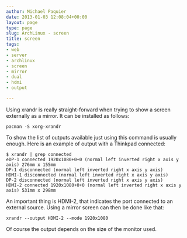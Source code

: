 ```yaml
---
author: Michael Paquier
date: 2013-01-03 12:08:04+00:00
layout: page
type: page
slug: ArchLinux - screen
title: screen
tags:
- web
- server
- archlinux
- screen
- mirror
- dual
- hdmi
- output

---
```


Using xrandr is really straight-forward when trying to show a screen
externally as a mirror. It can be installed as follows:

    pacman -S xorg-xrandr

To show the list of outputs available just using this command is usually
enough. Here is an example of output with a Thinkpad connected:

    $ xrandr | grep connected
    eDP-1 connected 1920x1080+0+0 (normal left inverted right x axis y axis) 276mm x 155mm
    DP-1 disconnected (normal left inverted right x axis y axis)
    HDMI-1 disconnected (normal left inverted right x axis y axis)
    DP-2 disconnected (normal left inverted right x axis y axis)
    HDMI-2 connected 1920x1080+0+0 (normal left inverted right x axis y axis) 531mm x 298mm

An important thing is HDMI-2, that indicates the port connected to an
external source. Using a mirror screen can then be done like that:

    xrandr --output HDMI-2 --mode 1920x1080

Of course the output depends on the size of the monitor used.
